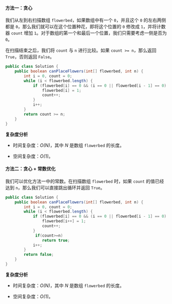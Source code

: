 #### 方法一：贪心

我们从左到右扫描数组 `flowerbed`，如果数组中有一个 `0`，并且这个 `0` 的左右两侧都是 `0`，那么我们就可以在这个位置种花，即将这个位置的 `0` 修改成 `1`，并将计数器 `count` 增加 `1`。对于数组的第一个和最后一个位置，我们只需要考虑一侧是否为 `0`。

在扫描结束之后，我们将 `count` 与 `n` 进行比较。如果 `count >= n`，那么返回 `True`，否则返回 `False`。

```Java [sol1]
public class Solution {
    public boolean canPlaceFlowers(int[] flowerbed, int n) {
        int i = 0, count = 0;
        while (i < flowerbed.length) {
            if (flowerbed[i] == 0 && (i == 0 || flowerbed[i - 1] == 0) && (i == flowerbed.length - 1 || flowerbed[i + 1] == 0)) {
                flowerbed[i] = 1;
                count++;
            }
            i++;
        }
        return count >= n;
    }
}
```

**复杂度分析**

* 时间复杂度：*O(N)*，其中 *N* 是数组 `flowerbed` 的长度。

* 空间复杂度：*O(1)*。

#### 方法二：贪心 + 常数优化

我们可以优化方法一中的常数。在扫描数组 `flowerbed` 时，如果 `count` 的值已经达到 `n`，那么我们可以直接跳出循环并返回 `True`。

```Java [sol2]
public class Solution {
    public boolean canPlaceFlowers(int[] flowerbed, int n) {
        int i = 0, count = 0;
        while (i < flowerbed.length) {
            if (flowerbed[i] == 0 && (i == 0 || flowerbed[i - 1] == 0) && (i == flowerbed.length - 1 || flowerbed[i + 1] == 0)) {
                flowerbed[i++] = 1;
                count++;
            }
             if(count>=n)
                return true;
            i++;
        }
        return false;
    }
}
```

**复杂度分析**

* 时间复杂度：*O(N)*，其中 *N* 是数组 `flowerbed` 的长度。

* 空间复杂度：*O(1)*。